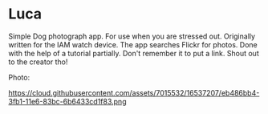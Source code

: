 # Luca
Simple Dog photograph app. For use when you are stressed out. Originally written for the IAM watch device. The app searches Flickr for photos. Done with the help of a tutorial partially. Don't remember it to put a link. Shout out to the creator tho!

Photo:

https://cloud.githubusercontent.com/assets/7015532/16537207/eb486bb4-3fb1-11e6-83bc-6b6433cd1f83.png
